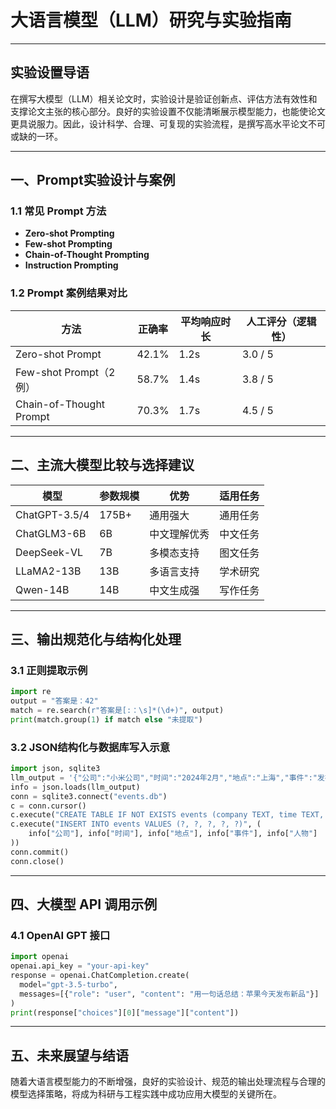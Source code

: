 
# 大语言模型（LLM）研究与实验指南

---

## 实验设置导语

在撰写大模型（LLM）相关论文时，实验设计是验证创新点、评估方法有效性和支撑论文主张的核心部分。良好的实验设置不仅能清晰展示模型能力，也能使论文更具说服力。因此，设计科学、合理、可复现的实验流程，是撰写高水平论文不可或缺的一环。

---

## 一、Prompt实验设计与案例

### 1.1 常见 Prompt 方法

- **Zero-shot Prompting**
- **Few-shot Prompting**
- **Chain-of-Thought Prompting**
- **Instruction Prompting**

### 1.2 Prompt 案例结果对比

| 方法 | 正确率 | 平均响应时长 | 人工评分（逻辑性） |
|------|--------|----------------|---------------------|
| Zero-shot Prompt | 42.1% | 1.2s | 3.0 / 5 |
| Few-shot Prompt（2例） | 58.7% | 1.4s | 3.8 / 5 |
| Chain-of-Thought Prompt | 70.3% | 1.7s | 4.5 / 5 |

---

## 二、主流大模型比较与选择建议

| 模型 | 参数规模 | 优势 | 适用任务 |
|------|-----------|--------|----------|
| ChatGPT-3.5/4 | 175B+ | 通用强大 | 通用任务 |
| ChatGLM3-6B | 6B | 中文理解优秀 | 中文任务 |
| DeepSeek-VL | 7B | 多模态支持 | 图文任务 |
| LLaMA2-13B | 13B | 多语言支持 | 学术研究 |
| Qwen-14B | 14B | 中文生成强 | 写作任务 |

---

## 三、输出规范化与结构化处理

### 3.1 正则提取示例

```python
import re
output = "答案是：42"
match = re.search(r"答案是[:：\s]*(\d+)", output)
print(match.group(1) if match else "未提取")
```

### 3.2 JSON结构化与数据库写入示意

```python
import json, sqlite3
llm_output = '{"公司":"小米公司","时间":"2024年2月","地点":"上海","事件":"发布电动汽车","人物":"雷军"}'
info = json.loads(llm_output)
conn = sqlite3.connect("events.db")
c = conn.cursor()
c.execute("CREATE TABLE IF NOT EXISTS events (company TEXT, time TEXT, location TEXT, event TEXT, person TEXT)")
c.execute("INSERT INTO events VALUES (?, ?, ?, ?, ?)", (
    info["公司"], info["时间"], info["地点"], info["事件"], info["人物"]
))
conn.commit()
conn.close()
```

---

## 四、大模型 API 调用示例

### 4.1 OpenAI GPT 接口

```python
import openai
openai.api_key = "your-api-key"
response = openai.ChatCompletion.create(
  model="gpt-3.5-turbo",
  messages=[{"role": "user", "content": "用一句话总结：苹果今天发布新品"}]
)
print(response["choices"][0]["message"]["content"])
```

---

## 五、未来展望与结语

随着大语言模型能力的不断增强，良好的实验设计、规范的输出处理流程与合理的模型选择策略，将成为科研与工程实践中成功应用大模型的关键所在。
